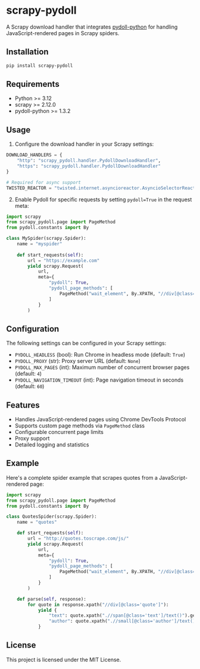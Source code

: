 # scrapy-pydoll

A Scrapy download handler that integrates [pydoll-python](https://pypi.org/project/pydoll-python/) for handling JavaScript-rendered pages in Scrapy spiders.

## Installation

```bash
pip install scrapy-pydoll
```

## Requirements

- Python >= 3.12
- scrapy >= 2.12.0 
- pydoll-python >= 1.3.2

## Usage

1. Configure the download handler in your Scrapy settings:

```python
DOWNLOAD_HANDLERS = {
    "http": "scrapy_pydoll.handler.PydollDownloadHandler",
    "https": "scrapy_pydoll.handler.PydollDownloadHandler"
}

# Required for async support
TWISTED_REACTOR = "twisted.internet.asyncioreactor.AsyncioSelectorReactor"
```

2. Enable Pydoll for specific requests by setting `pydoll=True` in the request meta:

```python
import scrapy
from scrapy_pydoll.page import PageMethod
from pydoll.constants import By

class MySpider(scrapy.Spider):
    name = "myspider"
    
    def start_requests(self):
        url = "https://example.com"
        yield scrapy.Request(
            url,
            meta={
                "pydoll": True,
                "pydoll_page_methods": [
                    PageMethod("wait_element", By.XPATH, "//div[@class='content']"),
                ]
            }
        )
```

## Configuration

The following settings can be configured in your Scrapy settings:

- `PYDOLL_HEADLESS` (bool): Run Chrome in headless mode (default: `True`)
- `PYDOLL_PROXY` (str): Proxy server URL (default: `None`) 
- `PYDOLL_MAX_PAGES` (int): Maximum number of concurrent browser pages (default: `4`)
- `PYDOLL_NAVIGATION_TIMEOUT` (int): Page navigation timeout in seconds (default: `60`)

## Features

- Handles JavaScript-rendered pages using Chrome DevTools Protocol
- Supports custom page methods via `PageMethod` class
- Configurable concurrent page limits
- Proxy support
- Detailed logging and statistics

## Example

Here's a complete spider example that scrapes quotes from a JavaScript-rendered page:

```python
import scrapy
from scrapy_pydoll.page import PageMethod
from pydoll.constants import By

class QuotesSpider(scrapy.Spider):
    name = "quotes"

    def start_requests(self):
        url = "http://quotes.toscrape.com/js/"
        yield scrapy.Request(
            url,
            meta={
                "pydoll": True,
                "pydoll_page_methods": [
                    PageMethod("wait_element", By.XPATH, "//div[@class='quote']"),
                ]
            }
        )

    def parse(self, response):
        for quote in response.xpath("//div[@class='quote']"):
            yield {
                "text": quote.xpath(".//span[@class='text']/text()").get(),
                "author": quote.xpath(".//small[@class='author']/text()").get(),
            }
```

## License

This project is licensed under the MIT License.